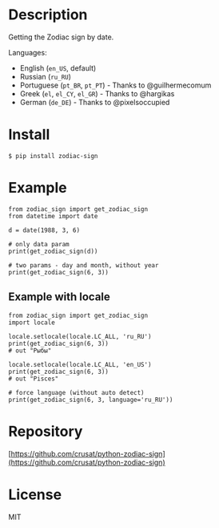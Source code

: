 # Description

Getting the Zodiac sign by date.

Languages:
- English (`en_US`, default)
- Russian (`ru_RU`)
- Portuguese (`pt_BR`, `pt_PT`) - Thanks to @guilhermecomum
- Greek (`el`, `el_CY`, `el_GR`) - Thanks to @hargikas
- German (`de_DE`) - Thanks to @pixelsoccupied

# Install

    $ pip install zodiac-sign

# Example

    from zodiac_sign import get_zodiac_sign
    from datetime import date

    d = date(1988, 3, 6)

    # only data param
    print(get_zodiac_sign(d))

    # two params - day and month, without year
    print(get_zodiac_sign(6, 3))

## Example with locale

    from zodiac_sign import get_zodiac_sign
    import locale

    locale.setlocale(locale.LC_ALL, 'ru_RU')
    print(get_zodiac_sign(6, 3))
    # out "Рыбы"

    locale.setlocale(locale.LC_ALL, 'en_US')
    print(get_zodiac_sign(6, 3))
    # out "Pisces"

    # force language (without auto detect)
    print(get_zodiac_sign(6, 3, language='ru_RU'))

# Repository

[https://github.com/crusat/python-zodiac-sign](https://github.com/crusat/python-zodiac-sign)


# License

MIT


